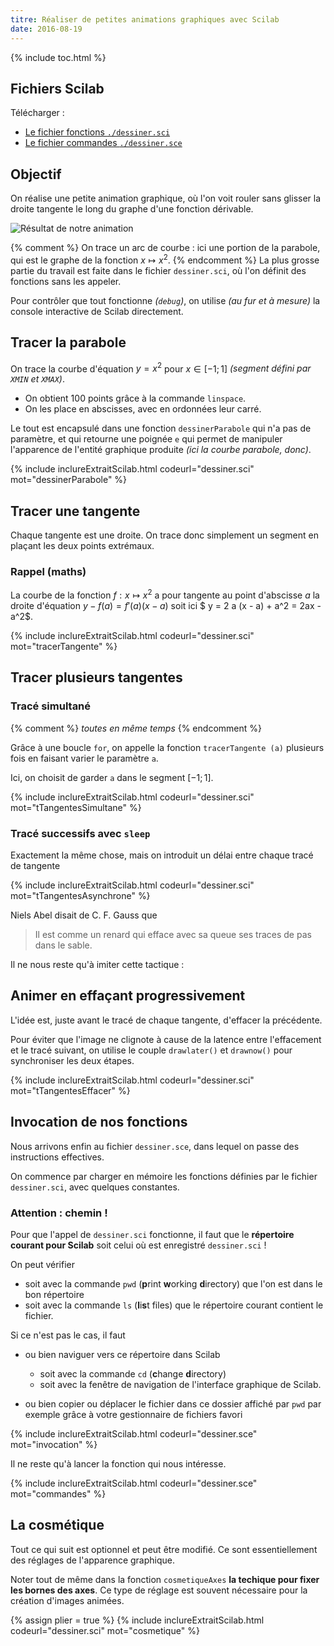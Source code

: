 ```yaml
---
titre: Réaliser de petites animations graphiques avec Scilab
date: 2016-08-19
---
```


{% include toc.html %}

## Fichiers Scilab

Télécharger : 

- <a href="dessiner.sci" download>Le fichier fonctions `./dessiner.sci`</a>
- <a href="dessiner.sce" download>Le fichier commandes `./dessiner.sce`</a>

## Objectif 

On réalise une petite animation graphique, où l'on voit rouler sans glisser la droite tangente le long du graphe d'une fonction dérivable. 

![Résultat de notre animation](./animTangentes.gif)

{% comment %}
On trace un arc de courbe : ici une portion de la parabole,  qui est le graphe de la fonction $x \mapsto x^2$. 
{% endcomment %}
La plus grosse partie du travail est faite dans le fichier `dessiner.sci`, où l'on définit des fonctions sans les appeler. 

Pour contrôler que tout fonctionne *(`debug`)*, on utilise *(au fur et à mesure)* la console interactive de Scilab directement.


## Tracer la parabole

On trace la courbe d'équation $y = x^2$ pour $x \in [-1 ; 1 ]$ *(segment défini par `XMIN` et `XMAX`)*. 

- On obtient 100 points grâce à la commande `linspace`. 
- On les place en abscisses, avec en ordonnées leur carré. 

Le tout est encapsulé dans une fonction `dessinerParabole` qui n'a pas de paramètre, et qui retourne une poignée `e` qui permet de manipuler l'apparence de l'entité graphique produite *(ici la courbe parabole, donc)*. 

{% include inclureExtraitScilab.html codeurl="dessiner.sci" mot="dessinerParabole" %}

## Tracer une tangente 

Chaque tangente est une droite. On trace donc simplement un segment en plaçant les deux points extrémaux. 

### Rappel (maths)

La courbe de la fonction $f : x \mapsto x^2$ 
a pour tangente 
au point d'abscisse $a$
la droite d'équation 
$y - f(a) = f'(a) (x - a)$ 
soit ici $ y = 2 a (x - a) + a^2 = 2ax - a^2$. 

{% include inclureExtraitScilab.html codeurl="dessiner.sci" mot="tracerTangente" %}

## Tracer plusieurs tangentes 

### Tracé simultané 
{% comment %}
*toutes en même temps*
{% endcomment %}

Grâce à une boucle `for`, on appelle la fonction `tracerTangente (a)` plusieurs fois en faisant varier le paramètre `a`.

Ici, on choisit de garder `a` dans le segment $[-1 ; 1]$. 

{% include inclureExtraitScilab.html codeurl="dessiner.sci" mot="tTangentesSimultane" %}

### Tracé successifs avec `sleep`

Exactement la même chose, mais on introduit un délai entre chaque tracé de tangente 

{% include inclureExtraitScilab.html codeurl="dessiner.sci" mot="tTangentesAsynchrone" %}

Niels Abel disait de C. F. Gauss que 

> Il est comme un renard qui efface avec sa queue ses traces de pas dans le sable. 

Il ne nous reste qu'à imiter cette tactique : 

## Animer en effaçant progressivement 

L'idée est, juste avant le tracé de chaque tangente, d'effacer la précédente. 

Pour éviter que l'image ne clignote à cause de la latence entre l'effacement et le tracé suivant, on utilise le couple `drawlater()` et `drawnow()` pour synchroniser les deux étapes. 

{% include inclureExtraitScilab.html codeurl="dessiner.sci" mot="tTangentesEffacer" %}

## Invocation de nos fonctions 

Nous arrivons enfin au fichier `dessiner.sce`, dans lequel on passe des instructions effectives. 

On commence par charger en mémoire les fonctions définies par le fichier `dessiner.sci`, avec quelques constantes.

### Attention : chemin !

Pour que l'appel de `dessiner.sci` fonctionne, il faut que le **répertoire courant pour Scilab** soit celui où est enregistré `dessiner.sci` !

On peut vérifier 

- soit avec la commande `pwd` (**p**rint **w**orking **d**irectory) que l'on est dans le bon répertoire
- soit avec la commande `ls` (**l**i**s**t files) que le répertoire courant contient le fichier.

Si ce n'est pas le cas, il faut 

- ou bien naviguer vers ce répertoire dans Scilab
  
  - soit avec la commande `cd` (**c**hange **d**irectory)
  - soit avec la fenêtre de navigation de l'interface graphique de Scilab. 

- ou bien copier ou déplacer le fichier dans ce dossier affiché par `pwd` par exemple grâce à votre gestionnaire de fichiers favori

{% include inclureExtraitScilab.html codeurl="dessiner.sce" mot="invocation" %}

Il ne reste qu'à lancer la fonction qui nous intéresse.

{% include inclureExtraitScilab.html codeurl="dessiner.sce" mot="commandes" %}

## La cosmétique

Tout ce qui suit est optionnel et peut être modifié. Ce sont essentiellement des réglages de l'apparence graphique. 

Noter tout de même dans la fonction `cosmetiqueAxes` **la techique pour fixer les bornes des axes**. Ce type de réglage est souvent nécessaire pour la création d'images animées.

{% assign plier = true %}
{% include inclureExtraitScilab.html codeurl="dessiner.sci" mot="cosmetique" %}
